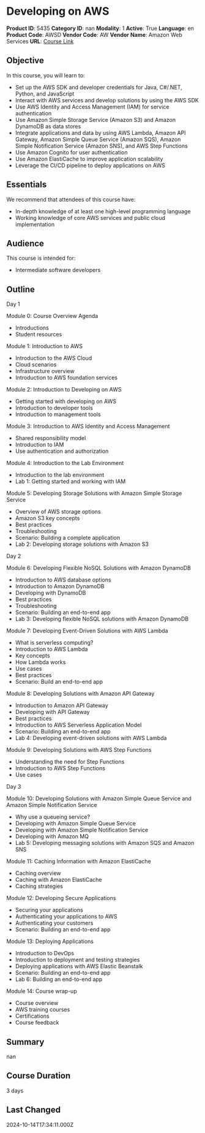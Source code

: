 # Developing on AWS

**Product ID**: 5435
**Category ID**: nan
**Modality**: 1
**Active**: True
**Language**: en
**Product Code**: AWSD
**Vendor Code**: AW
**Vendor Name**: Amazon Web Services
**URL**: [Course Link](https://www.fastlaneus.com/course/amazon-awsd)

## Objective
In this course, you will learn to:



- Set up the AWS SDK and developer credentials for Java, C#/.NET, Python, and JavaScript
- Interact with AWS services and develop solutions by using the AWS SDK
- Use AWS Identity and Access Management (IAM) for service authentication
- Use Amazon Simple Storage Service (Amazon S3) and Amazon DynamoDB as data stores
- Integrate applications and data by using AWS Lambda, Amazon API Gateway, Amazon Simple Queue Service (Amazon SQS), Amazon Simple Notification Service (Amazon SNS), and AWS Step Functions
- Use Amazon Cognito for user authentication
- Use Amazon ElastiCache to improve application scalability
- Leverage the CI/CD pipeline to deploy applications on AWS

## Essentials
We recommend that attendees of this course have:



- In-depth knowledge of at least one high-level programming language
- Working knowledge of core AWS services and public cloud implementation

## Audience
This course is intended for:



- Intermediate software developers

## Outline
Day 1


Module 0: Course Overview
Agenda



- Introductions
- Student resources

Module 1: Introduction to AWS



- Introduction to the AWS Cloud
- Cloud scenarios
- Infrastructure overview
- Introduction to AWS foundation services

Module 2: Introduction to Developing on AWS



- Getting started with developing on AWS
- Introduction to developer tools
- Introduction to management tools

Module 3: Introduction to AWS Identity and Access Management



- Shared responsibility model
- Introduction to IAM
- Use authentication and authorization

Module 4: Introduction to the Lab Environment



- Introduction to the lab environment
- Lab 1: Getting started and working with IAM

Module 5: Developing Storage Solutions with Amazon Simple Storage Service



- Overview of AWS storage options
- Amazon S3 key concepts
- Best practices
- Troubleshooting
- Scenario: Building a complete application
- Lab 2: Developing storage solutions with Amazon S3




Day 2


Module 6: Developing Flexible NoSQL Solutions with Amazon DynamoDB



- Introduction to AWS database options
- Introduction to Amazon DynamoDB
- Developing with DynamoDB
- Best practices
- Troubleshooting
- Scenario: Building an end-to-end app
- Lab 3: Developing flexible NoSQL solutions with Amazon DynamoDB

Module 7: Developing Event-Driven Solutions with AWS Lambda



- What is serverless computing?
- Introduction to AWS Lambda
- Key concepts
- How Lambda works
- Use cases
- Best practices
- Scenario: Build an end-to-end app

Module 8: Developing Solutions with Amazon API Gateway



- Introduction to Amazon API Gateway
- Developing with API Gateway
- Best practices
- Introduction to AWS Serverless Application Model
- Scenario: Building an end-to-end app
- Lab 4: Developing event-driven solutions with AWS Lambda

Module 9: Developing Solutions with AWS Step Functions



- Understanding the need for Step Functions
- Introduction to AWS Step Functions
- Use cases




Day 3


Module 10: Developing Solutions with Amazon Simple Queue Service and Amazon Simple Notification Service



- Why use a queueing service?
- Developing with Amazon Simple Queue Service
- Developing with Amazon Simple Notification Service
- Developing with Amazon MQ
- Lab 5: Developing messaging solutions with Amazon SQS and Amazon SNS

Module 11: Caching Information with Amazon ElastiCache



- Caching overview
- Caching with Amazon ElastiCache
- Caching strategies

Module 12: Developing Secure Applications



- Securing your applications
- Authenticating your applications to AWS
- Authenticating your customers
- Scenario: Building an end-to-end app

Module 13: Deploying Applications



- Introduction to DevOps
- Introduction to deployment and testing strategies
- Deploying applications with AWS Elastic Beanstalk
- Scenario: Building an end-to-end app
- Lab 6: Building an end-to-end app

Module 14: Course wrap-up



- Course overview
- AWS training courses
- Certifications
- Course feedback

## Summary
nan

## Course Duration
3 days

## Last Changed
2024-10-14T17:34:11.000Z
